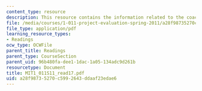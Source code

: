 ```yaml
---
content_type: resource
description: This resource contains the information related to the coach Belichick.
file: /media/courses/1-011-project-evaluation-spring-2011/a28f98735270c5992643ddaaf23edae6_MIT1_011S11_read17.pdf
file_type: application/pdf
learning_resource_types:
- Readings
ocw_type: OCWFile
parent_title: Readings
parent_type: CourseSection
parent_uid: 96b480fa-dee1-1dac-1a05-134adc9d261b
resourcetype: Document
title: MIT1_011S11_read17.pdf
uid: a28f9873-5270-c599-2643-ddaaf23edae6
---
```

